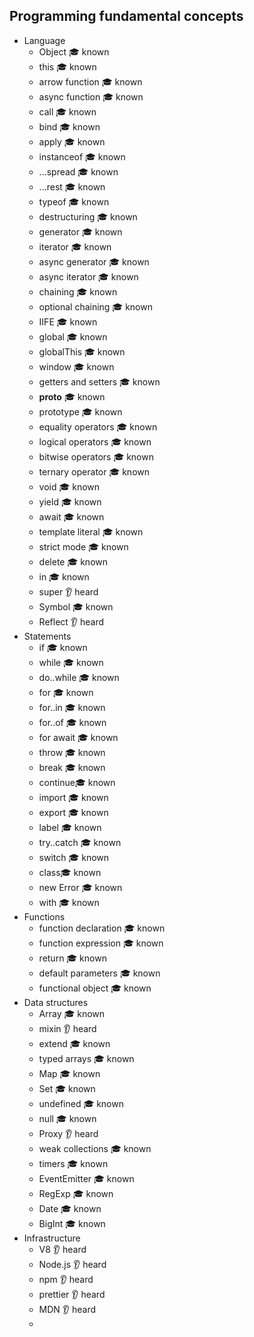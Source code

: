 ## Programming fundamental concepts

- Language
  - Object 🎓 known
  - this 🎓 known
  - arrow function 🎓 known
  - async function 🎓 known
  - call 🎓 known
  - bind 🎓 known
  - apply 🎓 known
  - instanceof 🎓 known
  - ...spread 🎓 known
  - ...rest 🎓 known
  - typeof 🎓 known
  - destructuring 🎓 known
  - generator 🎓 known
  - iterator 🎓 known
  - async generator 🎓 known
  - async iterator 🎓 known
  - chaining 🎓 known
  - optional chaining 🎓 known
  - IIFE 🎓 known
  - global 🎓 known
  - globalThis 🎓 known
  - window 🎓 known
  - getters and setters 🎓 known
  - __proto__ 🎓 known
  - prototype 🎓 known
  - equality operators 🎓 known
  - logical operators 🎓 known
  - bitwise operators 🎓 known
  - ternary operator 🎓 known
  - void 🎓 known
  - yield 🎓 known
  - await 🎓 known
  - template literal 🎓 known
  - strict mode 🎓 known
  - delete 🎓 known
  - in 🎓 known
  - super 👂 heard
  - Symbol 🎓 known
  - Reflect 👂 heard
- Statements 
  - if 🎓 known
  - while 🎓 known
  - do..while 🎓 known
  - for 🎓 known
  - for..in 🎓 known
  - for..of 🎓 known
  - for await 🎓 known
  - throw 🎓 known
  - break 🎓 known
  - continue🎓 known
  - import 🎓 known
  - export 🎓 known
  - label 🎓 known
  - try..catch 🎓 known
  - switch 🎓 known 
  - class🎓 known
  - new Error 🎓 known
  - with 🎓 known
- Functions
  - function declaration 🎓 known
  - function expression 🎓 known
  - return 🎓 known
  - default parameters 🎓 known
  - functional object 🎓 known
- Data structures 
  - Array 🎓 known
  - mixin 👂 heard
  - extend 🎓 known
  - typed arrays 🎓 known
  - Map 🎓 known
  - Set 🎓 known
  - undefined 🎓 known
  - null 🎓 known
  - Proxy 👂 heard
  - weak collections 🎓 known
  - timers 🎓 known
  - EventEmitter 🎓 known
  - RegExp 🎓 known
  - Date 🎓 known
  - BigInt 🎓 known
- Infrastructure
  - V8 👂 heard
  - Node.js 👂 heard
  - npm 👂 heard
  - prettier 👂 heard
  - MDN 👂 heard
  - 
